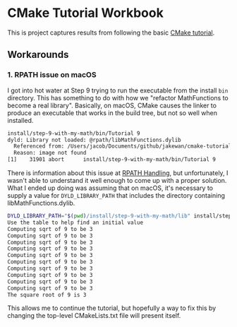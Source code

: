 # CMake Tutorial Workbook

This is project captures results from following the basic [CMake tutorial](https://cmake.org/cmake/help/v3.19/guide/tutorial/).

## Workarounds

### 1\. RPATH issue on macOS

I got into hot water at Step 9 trying to run the executable from the install `bin` directory. This has something to do with how we "refactor MathFunctions to become a real library". Basically, on macOS, CMake causes the linker to produce an executable that works in the build tree, but not so well when installed.

```bash
install/step-9-with-my-math/bin/Tutorial 9
dyld: Library not loaded: @rpath/libMathFunctions.dylib
  Referenced from: /Users/jacob/Documents/github/jakewan/cmake-tutorial/install/step-9-with-my-math/bin/Tutorial
  Reason: image not found
[1]    31901 abort      install/step-9-with-my-math/bin/Tutorial 9
```

There is information about this issue at [RPATH Handling](https://gitlab.kitware.com/cmake/community/-/wikis/doc/cmake/RPATH-handling), but unfortunately, I wasn't able to understand it well enough to come up with a proper solution. What I ended up doing was assuming that on macOS, it's necessary to supply a value for `DYLD_LIBRARY_PATH` that includes the directory containing libMathFunctions.dylib.

```bash
DYLD_LIBRARY_PATH="$(pwd)/install/step-9-with-my-math/lib" install/step-9-with-my-math/bin/Tutorial 9
Use the table to help find an initial value
Computing sqrt of 9 to be 3
Computing sqrt of 9 to be 3
Computing sqrt of 9 to be 3
Computing sqrt of 9 to be 3
Computing sqrt of 9 to be 3
Computing sqrt of 9 to be 3
Computing sqrt of 9 to be 3
Computing sqrt of 9 to be 3
Computing sqrt of 9 to be 3
Computing sqrt of 9 to be 3
The square root of 9 is 3
```

This allows me to continue the tutorial, but hopefully a way to fix this by changing the top-level CMakeLists.txt file will present itself.
